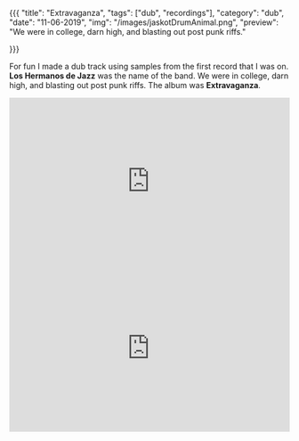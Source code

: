 {{{
  "title": "Extravaganza",
  "tags": ["dub", "recordings"],
  "category": "dub",
  "date": "11-06-2019",
  "img": "/images/jaskotDrumAnimal.png",
  "preview": "We were in college, darn high, and blasting out post punk riffs."

}}}

For fun I made a dub track using samples from the first record that I was on. __Los Hermanos de Jazz__ was the name of the band. We were in college, darn high, and blasting out post punk riffs. The album was __Extravaganza__.

<iframe width="100%" height="300" scrolling="no" frameborder="no" allow="autoplay" src="https://w.soundcloud.com/player/?url=https%3A//api.soundcloud.com/playlists/918123517&color=%23ff5500&auto_play=false&hide_related=false&show_comments=true&show_user=true&show_reposts=false&show_teaser=true&visual=true"></iframe>

<iframe width="100%" height="300" scrolling="no" frameborder="no" allow="autoplay" src="https://w.soundcloud.com/player/?url=https%3A//api.soundcloud.com/playlists/918083251&color=%23ff5500&auto_play=false&hide_related=false&show_comments=true&show_user=true&show_reposts=false&show_teaser=true&visual=true"></iframe>

